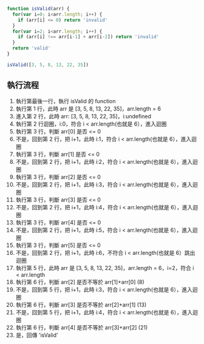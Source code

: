 ``` js
function isValid(arr) {
  for(var i=0; i<arr.length; i++) {
    if (arr[i] <= 0) return 'invalid'
  }
  for(var i=2; i<arr.length; i++) {
    if (arr[i] !== arr[i-1] + arr[i-2]) return 'invalid'
  }
  return 'valid'
}

isValid([3, 5, 8, 13, 22, 35])
```

## 執行流程
1. 執行第最後一行，執行 isValid 的 function
2. 執行第 1 行，此時 arr 是  [3, 5, 8, 13, 22, 35]，arr.length = 6
3. 進入第 2 行，此時 arr: [3, 5, 8, 13, 22, 35]，i:undefined
4. 執行第 2 行迴圈，i:0，符合 i < arr.length(也就是 6），進入迴圈
5. 執行第 3 行，判斷 arr[0] 是否 <= 0
6. 不是，回到第 2 行，把 i+1，此時 i:1，符合 i < arr.length(也就是 6），進入迴圈
7. 執行第 3 行，判斷 arr[1] 是否 <= 0
8. 不是，回到第 2 行，把 i+1，此時 i:2，符合 i < arr.length(也就是 6），進入迴圈
9. 執行第 3 行，判斷 arr[2] 是否 <= 0
10. 不是，回到第 2 行，把 i+1，此時 i:3，符合 i < arr.length(也就是 6），進入迴圈
11. 執行第 3 行，判斷 arr[3] 是否 <= 0
12. 不是，回到第 2 行，把 i+1，此時 i:4，符合 i < arr.length(也就是 6），進入迴圈
13. 執行第 3 行，判斷 arr[4] 是否 <= 0
14. 不是，回到第 2 行，把 i+1，此時 i:5，符合 i < arr.length(也就是 6），進入迴圈
15. 執行第 3 行，判斷 arr[5] 是否 <= 0
16. 不是，回到第 2 行，把 i+1，此時 i:6，不符合 i < arr.length(也就是 6）跳出迴圈
17. 執行第 5 行，此時 arr 是  [3, 5, 8, 13, 22, 35]，arr.length = 6，i=2，符合 i < arr.length
18. 執行第 6 行，判斷 arr[2] 是否不等於 arr[1]+arr[0] (8)
19. 不是，回到第 5 行，把 i+1，此時 i:3，符合 i < arr.length(也就是 6），進入迴圈
20. 執行第 6 行，判斷 arr[3] 是否不等於 arr[2]+arr[1] (13)
21. 不是，回到第 5 行，把 i+1，此時 i:4，符合 i < arr.length(也就是 6），進入迴圈
22. 執行第 6 行，判斷 arr[4] 是否不等於 arr[3]+arr[2] (21)
23. 是，回傳 'isValid'